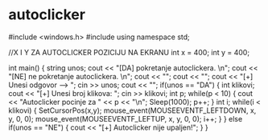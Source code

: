 # autoclicker
#include <windows.h>
#include <iostream>
using namespace std;

//X I Y ZA AUTOCLICKER POZICIJU NA EKRANU
int x = 400;
int y = 400;

int main() {
    string unos;
    cout << "[DA] pokretanje autoclickera. \n";
    cout << "[NE] ne pokretanje autoclickera. \n";
    cout << "";
    cout << "";
    cout << "[+] Unesi odgovor --> ";
    cin >> unos;
    cout << "";
    if(unos == "DA") {
        int klikovi;
        cout << "[+] Unesi broj klikova: ";
        cin >> klikovi;
        int p;
        while(p < 10) {
            cout << "Autoclicker pocinje za " << p << "\n";
            Sleep(1000);
            p++;
        }
        int i;
        while(i < klikovi) {
            SetCursorPos(x,y);
            mouse_event(MOUSEEVENTF_LEFTDOWN, x, y, 0, 0);
            mouse_event(MOUSEEVENTF_LEFTUP, x, y, 0, 0);
            i++;
        }
    } else if(unos == "NE") {
        cout << "[+] Autoclicker nije upaljen!";
    }
}
